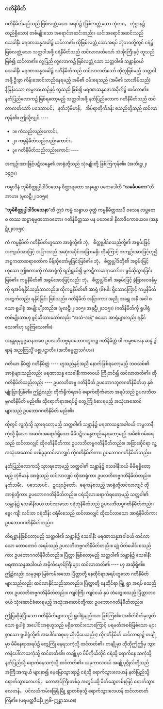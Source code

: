 ### ဂတိနိမိတ်

ဂတိနိမိတ်မည်သည် ဖြစ်လတ္တံ့သော အရပ်၌ (ဖြစ်လတ္တံ့သော ဘုံဘဝ， ဘုံဌာန၌ တည်ရှိသော) တစ်မျိုးသော အရောင်အဆင်းတည်း။ 
ယင်းအရောင်အဆင်းသည် သေခါနီး မရဏာသန္နအခါ၌ ထင်လာ၏၊ ထိုဖြစ်လတ္တံ့သောအရပ် ဘုံဘဝတို့တွင် ငရဲ၌ ဖြစ်လတ္တံ့သော သတ္တဝါအဖို့ ငရဲနိမိတ်သည် ထင်လာလတ်သော် သံအိုးကြီးနှင့် တူသည်ဖြစ်၍ ထင်လာ၏။ 
လူ့ပြည် လူ့လောက၌ ဖြစ်လတ္တံ့သော သတ္တဝါ၏ သန္တာန်ဝယ် သေခါနီး မရဏာသန္နအခါ၌ ဂတိနိမိတ်သည် ထင်လာလတ်သော် ထိုလူဖြစ်မည့် သတ္တဝါအဖို့ ဦးစွာ ကိန်းအောင်းတည်နေရမည့် အမိ၏ ဝမ်းရေသည် (အမိ၏ သားအိမ်သည်) နီမြန်းသော ကမ္ဗလာယာဉ်နှင့် တူသည် ဖြစ်၍ မရဏာသန္နဇောအခိုက်၌ ထင်လာ၏။ 
နတ်ပြည်လောက၌ ဖြစ်ရတော့မည့် သတ္တဝါအဖို့ နတ်ပြည်လောက ဂတိနိမိတ်သည် ထင်လာလတ်သော် ပဒေသာပင်， နတ်ဘုံဗိမာန်， အိပ်ရာတိုက်ခန်း စသည်တို့သည် ထင်လာကုန်၏။ 
ဤသို့လျှင် ----

- ၁။ ကံသည်လည်းကောင်း，
- ၂။ ကမ္မနိမိတ်သည်လည်းကောင်း，
- ၃။ ဂတိနိမိတ်သည်လည်းကောင်း ----

အကျဉ်းအားဖြင့်ပဋိသန္ဓေ၏ အာရုံတို့သည် သုံးမျိုးတို့ ဖြစ်ကြကုန်၏။ (အဘိ၊ဋ္ဌ၊၂၊၁၄၉။)

ကမ္မာဒီနံ ဘူမိစိတ္တုပ္ပါဒါဒိဝသေန ဝိတ္ထာရတော အနန္တော ပဘေဒေါတိ “**သင်္ခေပတော**”တိ အာဟ။ (မူလဋီ၊၂၊၁၀၅။)

“**ဘူမိစိတ္တုပ္ပါဒါဒိဝသေနာ**”တိ ဣဒံ ကမ္မံ သန္ဓာယ ဝုတ္တံ ကမ္မနိမိတ္တဿပိ ဝသေန လဗ္ဘတေဝ တဿ ဆဠာရမ္မဏဘာဝတော။ ဂတိနိမိတ္တဿ ပန ပဘေဒေါ နီလာဒိကောယေဝ။ (အနုဋီ၊၂၊၁၁၅။)

ကံ ကမ္မနိမိတ် ဂတိနိမိတ်ဟူသော အာရုံတို့၏ ဘုံ， စိတ္တုပ္ပါဒ်စသည်တို့၏ အစွမ်းဖြင့် အကျယ်အားဖြင့် အပြားသည် အဆုံးအပိုင်းအခြားမရှိ၊ ထိုကြောင့် အကျဉ်းအားဖြင့်ဟူ၍ အဋ္ဌကထာဆရာတော်က မိန့်ဆိုတော်မူခြင်းဖြစ်၏။ 
ဘုံ， စိတ္တုပ္ပါဒ်တို့၏ အစွမ်းဖြင့်ဟူသော ဤစကားကို ကံအာရုံကို ရည်ရွယ်၍ မူလဋီကာဆရာတော်က ဖွင့်ဆိုသွားခြင်း ဖြစ်၏။ 
ကမ္မနိမိတ်၏ အစွမ်းအားဖြင့်လည်း ဘုံ， စိတ္တုပ္ပါဒ်၏ အစွမ်းဖြင့် ခွဲခြားဝေဖန်မှုကို ရအပ်ရနိုင်သည်သာတည်း။ 
ထိုကမ္မနိမိတ်၏ အာရုံ (၆)ပါး ရှိသောကြောင့် ကမ္မနိမိတ်အတွက်လည်း ရနိုင်ခြင်း ဖြစ်သည်။ 
ဂတိနိမိတ် အပြားကား အညို အရွှေ အနီ အဝါ စသော ရူပါရုံ အမျိုးမျိုးတည်း။ (မူလဋီ၊၂၊၁၀၅။ အနုဋီ၊၂၊၁၁၅။) (ဂတိနိမိတ်ကို ရူပါရုံ တစ်မျိုးသာဟု ဖွင့်ဆိုထားသော်လည်း “အသံ-အနံ့” စသော အာရုံများလည်း ရနိုင်သေး၏ဟု ယူကြသေး၏။)

အနန္တရမုပ္ပဇ္ဇမာနဘဝေ ဥပလဘိတဗ္ဗမုပဘောဂဘူတဉ္စ ဂတိနိမိတ္တံ ဝါ ကမ္မဗလေန ဆန္နံ ဒွါရာနံ အညတြသ္မိံ ပစ္စုပဋ္ဌာတိ။ (အဘိဓမ္မတ္ထသင်္ဂဟ။)

ဂတိယာ နိမိတ္တံ ဂတိနိမိတ္တံ ---- ဟူသည်နှင့်အညီ နောက်ဖြစ်ရတော့မည့် ဘဝသစ်၏ အာရုံများသည်လည်း မရဏာသန္န သေခါနီးကာလဝယ် ကြိုတင်၍ ထင်လာတတ်၏။ 
ထိုဂတိနိမိတ်သည်လည်း ---- ဥပလဘိတဗ္ဗ ဂတိနိမိတ် ဥပဘောဂဘူတဂတိနိမိတ်ဟု နှစ်မျိုးပြားပြန်၏။ 
ဤ၌လည်း တိုက်ရိုက်ရအပ် ရောက်ထိုက်သော အရပ်သည် ဥပလဘိတဗ္ဗဂတိနိမိတ် မည်၏။ 
ထိုရောက်ရာအရပ်၌ တွေ့ကြုံခံစားရမည့် အသုံးအဆောင်များသည် ဥပဘောဂဂတိနိမိတ် မည်၏။

ထိုတွင် လူ့ဘုံသို့ သွားရတော့မည့် သတ္တဝါ၏ သန္တာန်၌ မရဏာသန္နအခါဝယ် ကမ္ဗလာနီကဲ့သို့ နီသော အဆင်းအရောင်ရှိသော မိမိပဋိသန္ဓေတည်နေရတော့မည့် အမိ၏ ဝမ်းရေသည် ထင်လာလျှင် ထိုဂတိနိမိတ်ကား ဥပလဘိတဗ္ဗဂတိနိမိတ်တည်း။ 
အခြားဆိုင်ရာ လူ့အသုံးအဆောင် တစ်ခုခုထင်လာလျှင် ထိုဂတိနိမိတ်ကား ဥပဘောဂဂတိနိမိတ်တည်း။

နတ်ပြည်လောကသို့ သွားရတော့မည့် သတ္တဝါ၏ သန္တာန်၌ သေခါနီးဝယ် မိမိရရှိတော့မည့် ဘုံဗိမာန် အာရုံသည် ထင်လာလျှင် ထိုအာရုံကား ဥပလဘိတဗ္ဗဂတိနိမိတ်တည်း။ 
နတ်သမီး， ပဒေသာပင်， ဥယျာဉ်တော်，ရေကန်စသည့် အာရုံတို့ထင်လာလျှင် ထိုအာရုံတို့ကား ဥပဘောဂဂတိနိမိတ်တည်း။ 
ငရဲသို့လားရောက်ရတော့မည့် သတ္တဝါ၏ သန္တာန်၌ သေခါနီးဝယ် ထင်လာသော ငရဲဘုံနိမိတ်သည် ဥပလဘိတဗ္ဗဂတိနိမိတ်တည်း။ 
ခွေး ကျီး လင်းတ ငရဲထိန်း ငရဲမီးစသည် ထင်လာလျှင် ထိုထင်လာသော အာရုံနိမိတ်ကား ဥပဘောဂဂတိနိမိတ်တည်း။

တိရစ္ဆာန်ဖြစ်တော့မည့် သတ္တဝါ၏ သန္တာန်၌ သေခါနီး မရဏာသန္နအခါဝယ် ထင်လာသော တောတောင် အရပ်သည် ဥပလဘိတဗ္ဗဂတိနိမိတ်တည်း။ 
ချုံ ပိတ်ပေါင်းစသည်ကား ဥပဘောဂဂတိနိမိတ်တည်း။ 
ပြိတ္တာ ဖြစ်တော့မည့် သတ္တဝါ၏ သန္တာန်၌ သေခါနီး မရဏာသန္နအခါဝယ် အမိုက်မှောင်ကြီးများ ထင်လာတတ်၏ ---- ဟု အဆိုရှိ၏။ 
ဤ၌လည်း သမုဒ္ဒရာ မြစ်ကမ်းစသော ပြိတ္တာတို့ နေထိုင်ရာအရပ်ဟူသော ဂတိနိမိတ်များသည်လည်း ထင်လာနိုင်သည်သာတည်း။ 
ပြိတ္တာတို့ နေထိုင်ရာ မြို့ ရွာ အရပ် စသည်ကား ဥပလဘိတဗ္ဗဂတိနိမိတ်တည်း။ 
ကျင်ကြီး ကျင်ငယ် နှပ် တံတွေးစသည့် ပြိတ္တာဘဝဝယ် သုံးဆောင်ခံစားရမည့် အသုံးအဆောင်တို့ကား ဥပဘောဂဂတိနိမိတ်တည်း။

ဤပြဆိုခဲ့ပြီးသော ဂတိနိမိတ်များသည် ရူပါရုံချည်းသာ ဖြစ်ကြ၏။ 
(အစိတ်စိတ်မှလွတ်သော ရူပါရုံ အပေါင်းအစုဟူသည် မရှိကောင်းသောကြောင့် ပရမတ်အစစ်ဖြစ်သော များစွာသော ရူပါရုံတို့၏ အပေါင်းအစုဟု ဆိုလိုပေသည်။) 
ထိုဂတိနိမိတ် ထင်လာရာ၌ တချို့ မှာ မိမိနေရာအရပ်၌ တွေ့ကြုံ နေရသကဲ့သို့ ထင်တတ်၏။ 
တချို့မှာ ထိုထိုဤဤမှ ဘွားကနဲပေါ်လာသကဲ့သို့ ထင်တတ်၏။ 
တချို့မှာ မိမိကိုယ်တိုင် ငရဲသို့ ရောက်နေ သကဲ့သို့ နတ်ပြည်သို့ ရောက်နေသကဲ့သို့ ထင်တတ်၏။ 
ယခုကာလဝယ် အချို့ပုဂ္ဂိုလ်တို့သည် အကြီးအကျယ် ဖျားနာ၍ မေ့မြောသွားရာ၌ ငရဲသို့ ရောက်သွားလေဟန် နတ်ပြည်သို့ ရောက်သွားလေဟန်， တောအုပ်ကြီးတစ်ခု အတွင်းသို့ မိတ်ဆွေတစ်စုဖြင့် ရောက်သွားလေဟန်， ပင်လယ်ကမ်းခြေရှိ မြို့ ရွာတစ်ခုသို့ ရောက်သွားလေဟန် ထင်လာတတ်ကြ၏။ (ပရမတ္ထဒီပနီ၊၂၅၆-ဣစ္ဆာသယ။)